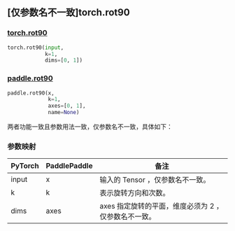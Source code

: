 ## [仅参数名不一致]torch.rot90

### [torch.rot90](https://pytorch.org/docs/stable/generated/torch.rot90.html?highlight=torch+rot90#torch.rot90)
```python
torch.rot90(input,
            k=1,
            dims=[0, 1])
```

### [paddle.rot90](https://www.paddlepaddle.org.cn/documentation/docs/zh/develop/api/paddle/rot90_cn.html#rot90)

```python
paddle.rot90(x,
             k=1,
             axes=[0, 1],
             name=None)
```

两者功能一致且参数用法一致，仅参数名不一致，具体如下：
### 参数映射
| PyTorch       | PaddlePaddle | 备注                                                   |
| ------------- | ------------ | ------------------------------------------------------ |
| input         | x            | 输入的 Tensor ，仅参数名不一致。                   |
| k         | k            | 表示旋转方向和次数。                   |
| dims          | axes         | axes 指定旋转的平面，维度必须为 2 ，仅参数名不一致。   |
